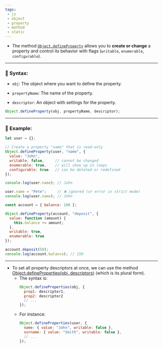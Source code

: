 ```yaml
---
tags: 
 - js
 - object
 - property
 - method
 - static
---
```


- The method [`Object.defineProperty`](https://developer.mozilla.org/en-US/docs/Web/JavaScript/Reference/Global_Objects/Object/defineProperty) allows you to **create or change** a property and control its behavior with flags (`writable`, `enumerable`, `configurable`).
    

---

### 🔹 Syntax:

- `obj`: The object where you want to define the property.
    
- `propertyName`: The name of the property.
    
- `descriptor`: An object with settings for the property.
    

```js
Object.defineProperty(obj, propertyName, descriptor);
```

---

### 🔹 Example:

```js
let user = {};

// Create a property "name" that is read-only
Object.defineProperty(user, "name", {
  value: "John",
  writable: false,     // cannot be changed
  enumerable: true,    // will show up in loops
  configurable: true   // can be deleted or redefined
});

console.log(user.name); // John

user.name = "Pete";     // ❌ ignored (or error in strict mode)
console.log(user.name); // John
```

```js
const account = { balance: 100 };

Object.defineProperty(account, "deposit", {
  value: function (amount) {
    this.balance += amount;
  },
  writable: true,
  enumerable: true
});

account.deposit(50);
console.log(account.balance); // 150

```

---

- To set all property descriptors at once, we can use the method [Object.defineProperties(obj, descriptors)](https://developer.mozilla.org/en-US/docs/Web/JavaScript/Reference/Global_Objects/Object/defineProperties) (which is its plural form).
	- The syntax is:
		```js
		Object.defineProperties(obj, {
		  prop1: descriptor1,
		  prop2: descriptor2
		  // ...
		});
		```
	- For instance:
		```js
		Object.defineProperties(user, {
		  name: { value: "John", writable: false },
		  surname: { value: "Smith", writable: false },
		  // ...
		});
		```